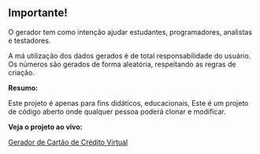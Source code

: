 ## Importante! ##

O gerador tem como intenção ajudar estudantes, programadores, analistas e testadores.

A má utilização dos dados gerados é de total responsabilidade do usuário. Os números são gerados de forma aleatória, respeitando as regras de criação.

**Resumo:**

Este projeto é apenas para fins didáticos, educacionais, Este é um projeto de código aberto onde qualquer pessoa poderá clonar e modificar.

**Veja o projeto ao vivo:**

[Gerador de Cartão de Crédito Virtual](https://ninja1375.github.io/Gerador-Cartao-Credito-Virtual/)
